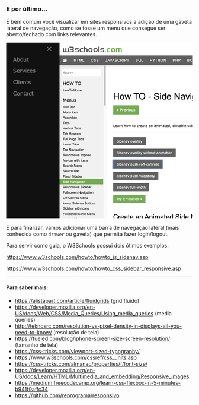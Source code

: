 ### E por último...

É bem comum você visualizar em sites responsivos a adição de uma gaveta lateral de navegação, como se fosse um menu que consegue ser aberto/fechado com links relevantes.



![image-20191029220226961](assets/image-20191029220226961.png)



E para finalizar, vamos adicionar uma barra de navegação lateral (mais conhecida como `drawer` ou gaveta) que permita fazer login/logout.

Para servir como guia, o W3Schools possui dois ótimos exemplos:

https://www.w3schools.com/howto/howto_js_sidenav.asp

https://www.w3schools.com/howto/howto_css_sidebar_responsive.asp



---

#### Para saber mais:

* https://alistapart.com/article/fluidgrids (grid fluido)
* https://developer.mozilla.org/en-US/docs/Web/CSS/Media_Queries/Using_media_queries (media queries)
* http://teknosrc.com/resolution-vs-pixel-density-in-displays-all-you-need-to-know/ (resolução de tela)
* https://fueled.com/blog/iphone-screen-size-screen-resolution/ (tamanho de tela)
* https://css-tricks.com/viewport-sized-typography/
* https://www.w3schools.com/cssref/css_units.asp
* https://css-tricks.com/almanac/properties/f/font-size/
* https://developer.mozilla.org/en-US/docs/Learn/HTML/Multimedia_and_embedding/Responsive_images
* https://medium.freecodecamp.org/learn-css-flexbox-in-5-minutes-b941f0affc34
* https://github.com/reprograma/responsivo